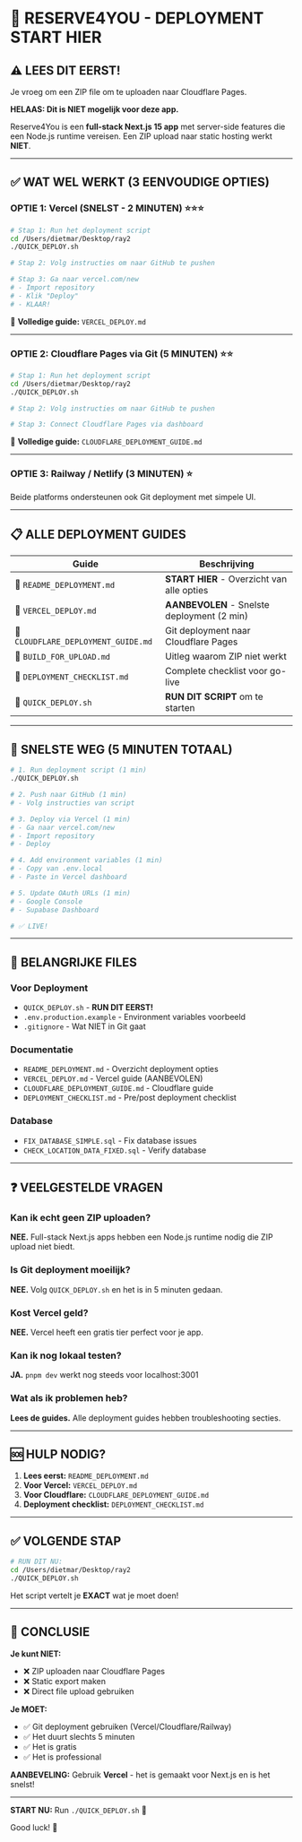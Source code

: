 # 🚀 RESERVE4YOU - DEPLOYMENT START HIER

## ⚠️ LEES DIT EERST!

Je vroeg om een ZIP file om te uploaden naar Cloudflare Pages.

**HELAAS: Dit is NIET mogelijk voor deze app.**

Reserve4You is een **full-stack Next.js 15 app** met server-side features die een Node.js runtime vereisen. Een ZIP upload naar static hosting werkt **NIET**.

---

## ✅ WAT WEL WERKT (3 EENVOUDIGE OPTIES)

### **OPTIE 1: Vercel (SNELST - 2 MINUTEN)** ⭐⭐⭐

```bash
# Stap 1: Run het deployment script
cd /Users/dietmar/Desktop/ray2
./QUICK_DEPLOY.sh

# Stap 2: Volg instructies om naar GitHub te pushen

# Stap 3: Ga naar vercel.com/new
# - Import repository
# - Klik "Deploy"
# - KLAAR!
```

📖 **Volledige guide:** `VERCEL_DEPLOY.md`

---

### **OPTIE 2: Cloudflare Pages via Git (5 MINUTEN)** ⭐⭐

```bash
# Stap 1: Run het deployment script  
cd /Users/dietmar/Desktop/ray2
./QUICK_DEPLOY.sh

# Stap 2: Volg instructies om naar GitHub te pushen

# Stap 3: Connect Cloudflare Pages via dashboard
```

📖 **Volledige guide:** `CLOUDFLARE_DEPLOYMENT_GUIDE.md`

---

### **OPTIE 3: Railway / Netlify (3 MINUTEN)** ⭐

Beide platforms ondersteunen ook Git deployment met simpele UI.

---

## 📋 ALLE DEPLOYMENT GUIDES

| Guide | Beschrijving |
|-------|-------------|
| 📖 `README_DEPLOYMENT.md` | **START HIER** - Overzicht van alle opties |
| 📖 `VERCEL_DEPLOY.md` | **AANBEVOLEN** - Snelste deployment (2 min) |
| 📖 `CLOUDFLARE_DEPLOYMENT_GUIDE.md` | Git deployment naar Cloudflare Pages |
| 📖 `BUILD_FOR_UPLOAD.md` | Uitleg waarom ZIP niet werkt |
| 📖 `DEPLOYMENT_CHECKLIST.md` | Complete checklist voor go-live |
| 📖 `QUICK_DEPLOY.sh` | **RUN DIT SCRIPT** om te starten |

---

## 🎯 SNELSTE WEG (5 MINUTEN TOTAAL)

```bash
# 1. Run deployment script (1 min)
./QUICK_DEPLOY.sh

# 2. Push naar GitHub (1 min)
# - Volg instructies van script

# 3. Deploy via Vercel (1 min)
# - Ga naar vercel.com/new
# - Import repository  
# - Deploy

# 4. Add environment variables (1 min)
# - Copy van .env.local
# - Paste in Vercel dashboard

# 5. Update OAuth URLs (1 min)
# - Google Console
# - Supabase Dashboard

# ✅ LIVE!
```

---

## 🔑 BELANGRIJKE FILES

### Voor Deployment
- `QUICK_DEPLOY.sh` - **RUN DIT EERST!**
- `.env.production.example` - Environment variables voorbeeld
- `.gitignore` - Wat NIET in Git gaat

### Documentatie
- `README_DEPLOYMENT.md` - Overzicht deployment opties
- `VERCEL_DEPLOY.md` - Vercel guide (AANBEVOLEN)
- `CLOUDFLARE_DEPLOYMENT_GUIDE.md` - Cloudflare guide
- `DEPLOYMENT_CHECKLIST.md` - Pre/post deployment checklist

### Database
- `FIX_DATABASE_SIMPLE.sql` - Fix database issues
- `CHECK_LOCATION_DATA_FIXED.sql` - Verify database

---

## ❓ VEELGESTELDE VRAGEN

### Kan ik echt geen ZIP uploaden?
**NEE.** Full-stack Next.js apps hebben een Node.js runtime nodig die ZIP upload niet biedt.

### Is Git deployment moeilijk?
**NEE.** Volg `QUICK_DEPLOY.sh` en het is in 5 minuten gedaan.

### Kost Vercel geld?
**NEE.** Vercel heeft een gratis tier perfect voor je app.

### Kan ik nog lokaal testen?
**JA.** `pnpm dev` werkt nog steeds voor localhost:3001

### Wat als ik problemen heb?
**Lees de guides.** Alle deployment guides hebben troubleshooting secties.

---

## 🆘 HULP NODIG?

1. **Lees eerst:** `README_DEPLOYMENT.md`
2. **Voor Vercel:** `VERCEL_DEPLOY.md`
3. **Voor Cloudflare:** `CLOUDFLARE_DEPLOYMENT_GUIDE.md`
4. **Deployment checklist:** `DEPLOYMENT_CHECKLIST.md`

---

## ✅ VOLGENDE STAP

```bash
# RUN DIT NU:
cd /Users/dietmar/Desktop/ray2
./QUICK_DEPLOY.sh
```

Het script vertelt je **EXACT** wat je moet doen!

---

## 🎉 CONCLUSIE

**Je kunt NIET:**
- ❌ ZIP uploaden naar Cloudflare Pages
- ❌ Static export maken
- ❌ Direct file upload gebruiken

**Je MOET:**
- ✅ Git deployment gebruiken (Vercel/Cloudflare/Railway)
- ✅ Het duurt slechts 5 minuten
- ✅ Het is gratis
- ✅ Het is professional

**AANBEVELING:** Gebruik **Vercel** - het is gemaakt voor Next.js en is het snelst!

---

**START NU:** Run `./QUICK_DEPLOY.sh` 🚀

Good luck! 🎉

